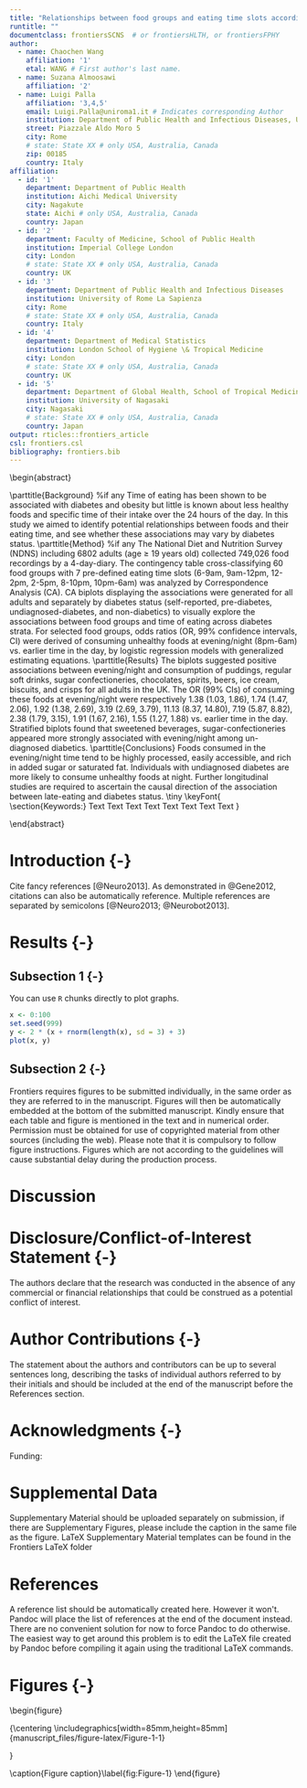 ```yaml
---
title: "Relationships between food groups and eating time slots according to diabetes status in adults from the UK National Diet and Nutrition Survey (2008--2017)"
runtitle: ""
documentclass: frontiersSCNS  # or frontiersHLTH, or frontiersFPHY
author:
  - name: Chaochen Wang
    affiliation: '1'
    etal: WANG # First author's last name. 
  - name: Suzana Almoosawi
    affiliation: '2'
  - name: Luigi Palla
    affiliation: '3,4,5'
    email: Luigi.Palla@uniroma1.it # Indicates corresponding Author
    institution: Department of Public Health and Infectious Diseases, University of Rome La Sapienza
    street: Piazzale Aldo Moro 5
    city: Rome
    # state: State XX # only USA, Australia, Canada
    zip: 00185
    country: Italy
affiliation:
  - id: '1'
    department: Department of Public Health
    institution: Aichi Medical University
    city: Nagakute
    state: Aichi # only USA, Australia, Canada
    country: Japan
  - id: '2' 
    department: Faculty of Medicine, School of Public Health
    institution: Imperial College London
    city: London
    # state: State XX # only USA, Australia, Canada
    country: UK
  - id: '3' 
    department: Department of Public Health and Infectious Diseases
    institution: University of Rome La Sapienza
    city: Rome
    # state: State XX # only USA, Australia, Canada
    country: Italy
  - id: '4' 
    department: Department of Medical Statistics
    institution: London School of Hygiene \& Tropical Medicine
    city: London
    # state: State XX # only USA, Australia, Canada
    country: UK
  - id: '5' 
    department: Department of Global Health, School of Tropical Medicine and Global Health
    institution: University of Nagasaki
    city: Nagasaki
    # state: State XX # only USA, Australia, Canada
    country: Japan
output: rticles::frontiers_article
csl: frontiers.csl
bibliography: frontiers.bib
---
```


\begin{abstract}

\parttitle{Background} %if any
Time of eating has been shown to be associated with diabetes and obesity but little is known about less healthy foods and specific time of their intake over the 24 hours of the day. In this study we aimed to identify potential relationships between foods and their eating time, and see whether these associations may vary by diabetes status.
\parttitle{Method} %if any
The National Diet and Nutrition Survey (NDNS) including 6802 adults (age $\geq$ 19 years old) collected 749,026 food recordings by a 4-day-diary. The contingency table cross-classifying 60 food groups with 7 pre-defined eating time slots (6-9am, 9am-12pm, 12-2pm, 2-5pm, 8-10pm, 10pm-6am) was analyzed by Correspondence Analysis (CA). CA biplots displaying the associations were generated for all adults and separately by diabetes status (self-reported, pre-diabetes, undiagnosed-diabetes, and non-diabetics) to visually explore the associations between food groups and time of eating across diabetes strata. For selected food groups, odds ratios (OR, 99\% confidence intervals, CI) were derived of consuming unhealthy foods at evening/night (8pm-6am) vs. earlier time in the day, by logistic regression models with generalized estimating equations.
\parttitle{Results} 
The biplots suggested positive associations between evening/night and consumption of puddings, regular soft drinks, sugar confectioneries, chocolates, spirits, beers, ice cream, biscuits, and crisps for all adults in the UK. The OR (99\% CIs) of consuming these foods at evening/night were respectively 1.38 (1.03, 1.86), 1.74 (1.47, 2.06), 1.92 (1.38, 2.69), 3.19 (2.69, 3.79), 11.13 (8.37, 14.80), 7.19 (5.87, 8.82), 2.38 (1.79, 3.15), 1.91 (1.67, 2.16), 1.55 (1.27, 1.88) vs. earlier time in the day. Stratified biplots found that sweetened beverages, sugar-confectioneries appeared more strongly associated with evening/night among un-diagnosed diabetics. 
\parttitle{Conclusions}
Foods consumed in the evening/night time tend to be highly processed, easily accessible, and rich in added sugar or saturated fat. Individuals with undiagnosed diabetes are more likely to consume unhealthy foods at night. Further longitudinal studies are required to ascertain the causal direction of the association between late-eating and diabetes status.
\tiny
 \keyFont{ \section{Keywords:} Text Text Text Text Text Text Text Text } 

\end{abstract}


# Introduction {-}
Cite fancy references [@Neuro2013]. As demonstrated in @Gene2012, citations can
also be automatically reference. Multiple references are separated by semicolons
[@Neuro2013; @Neurobot2013].

# Results {-}

<!-- Comments should be HTML-style comments -->

## Subsection 1 {-}

You can use `R` chunks directly to plot graphs.  


```r
x <- 0:100
set.seed(999)
y <- 2 * (x + rnorm(length(x), sd = 3) + 3)
plot(x, y)
```

## Subsection 2 {-}

Frontiers requires figures to be submitted individually, in the same order as
they are referred to in the manuscript. Figures will then be automatically
embedded at the bottom of the submitted manuscript. Kindly ensure that each
table and figure is mentioned in the text and in numerical order. Permission
must be obtained for use of copyrighted material from other sources (including
the web). Please note that it is compulsory to follow figure instructions.
Figures which are not according to the guidelines will cause substantial delay
during the production process.

# Discussion

# Disclosure/Conflict-of-Interest Statement {-}

<!--  
Frontiers follows the recommendations by the International Committee of Medical
Journal Editors (http://www.icmje.org/ethical_4conflicts.html) which require
that all financial, commercial or other relationships that might be perceived by
the academic community as representing a potential conflict of interest must be
disclosed. If no such relationship exists, authors will be asked to declare that
the research was conducted in the absence of any commercial or financial
relationships that could be construed as a potential conflict of interest. When
disclosing the potential conflict of interest, the authors need to address the
following points:

 - Did you or your institution at any time receive payment or services from a
   third party for any aspect of the submitted work?
 - Please declare financial relationships with entities that could be perceived
   to influence, or that give the appearance of potentially influencing, what
   you wrote in the submitted work.
 - Please declare patents and copyrights, whether pending, issued, licensed
   and/or receiving royalties relevant to the work.
 - Please state other relationships or activities that readers could perceive to
   have influenced, or that give the appearance of potentially influencing, what
   you wrote in the submitted work.
 -->

The authors declare that the research was conducted in the absence of any
commercial or financial relationships that could be construed as a potential
conflict of interest.

# Author Contributions {-}

<!--  

When determining authorship the following criteria should be observed:

 - Substantial contributions to the conception or design of the work; or the
   acquisition, analysis, or interpretation of data for the work; AND
 - Drafting the work or revising it critically for important intellectual
   content; AND
 - Final approval of the version to be published ; AND
 - Agreement to be accountable for all aspects of the work in ensuring that
   questions related to the accuracy or integrity of any part of the work are
   appropriately investigated and resolved.

Contributors who meet fewer than all 4 of the above criteria for authorship
should not be listed as authors, but they should be acknowledged.
(http://www.icmje.org/roles_a.html)

-->

The statement about the authors and contributors can be up to several sentences
long, describing the tasks of individual authors referred to by their initials
and should be included at the end of the manuscript before the References
section.


# Acknowledgments {-}

Funding:

# Supplemental Data 

Supplementary Material should be uploaded separately on submission, if there are
Supplementary Figures, please include the caption in the same file as the
figure. LaTeX Supplementary Material templates can be found in the Frontiers
LaTeX folder

# References

A reference list should be automatically created here. However it won't. Pandoc 
will place the list of references at the end of the document instead. There are 
no convenient solution for now to force Pandoc to do otherwise. The easiest way 
to get around this problem is to edit the LaTeX file created by Pandoc before 
compiling it again using the traditional LaTeX commands.

# Figures {-}

\begin{figure}

{\centering \includegraphics[width=85mm,height=85mm]{manuscript_files/figure-latex/Figure-1-1} 

}

\caption{Figure caption}\label{fig:Figure-1}
\end{figure}

